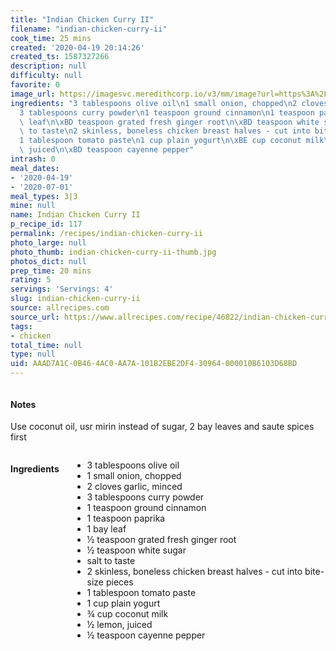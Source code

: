 ```yaml
---
title: "Indian Chicken Curry II"
filename: "indian-chicken-curry-ii"
cook_time: 25 mins
created: '2020-04-19 20:14:26'
created_ts: 1587327266
description: null
difficulty: null
favorite: 0
image_url: https://imagesvc.meredithcorp.io/v3/mm/image?url=https%3A%2F%2Fimages.media-allrecipes.com%2Fuserphotos%2F111308.jpg&w=343&h=343&c=sc&poi=face&q=85
ingredients: "3 tablespoons olive oil\n1 small onion, chopped\n2 cloves garlic, minced\n\
  3 tablespoons curry powder\n1 teaspoon ground cinnamon\n1 teaspoon paprika\n1 bay\
  \ leaf\n\xBD teaspoon grated fresh ginger root\n\xBD teaspoon white sugar\nsalt\
  \ to taste\n2 skinless, boneless chicken breast halves - cut into bite-size pieces\n\
  1 tablespoon tomato paste\n1 cup plain yogurt\n\xBE cup coconut milk\n\xBD lemon,\
  \ juiced\n\xBD teaspoon cayenne pepper"
intrash: 0
meal_dates:
- '2020-04-19'
- '2020-07-01'
meal_types: 3|3
mine: null
name: Indian Chicken Curry II
p_recipe_id: 117
permalink: /recipes/indian-chicken-curry-ii
photo_large: null
photo_thumb: indian-chicken-curry-ii-thumb.jpg
photos_dict: null
prep_time: 20 mins
rating: 5
servings: 'Servings: 4'
slug: indian-chicken-curry-ii
source: allrecipes.com
source_url: https://www.allrecipes.com/recipe/46822/indian-chicken-curry-ii/
tags:
- chicken
total_time: null
type: null
uid: AAAD7A1C-0B46-4AC0-AA7A-101B2EBE2DF4-30964-000010B6103D68BD
---
```

<div class="large-8 medium-7 columns" id="writeup">		<div id="notes"><h4>Notes</h4>
<div class="box box-notes"><p>Use coconut oil, usr mirin instead of sugar, 2 bay leaves and saute spices first</p>
</div></div>	</div><!-- #writeup -->
</div><!-- #row-one -->
<div class="row" id="row-two">	<div class="medium-4 small-5 columns" id="ingredients"><h4>Ingredients</h4><div class="box box-ingredients content"><ul>
<li>3 tablespoons olive oil</li>
<li>1 small onion, chopped</li>
<li>2 cloves garlic, minced</li>
<li>3 tablespoons curry powder</li>
<li>1 teaspoon ground cinnamon</li>
<li>1 teaspoon paprika</li>
<li>1 bay leaf</li>
<li>½ teaspoon grated fresh ginger root</li>
<li>½ teaspoon white sugar</li>
<li>salt to taste</li>
<li>2 skinless, boneless chicken breast halves - cut into bite-size pieces</li>
<li>1 tablespoon tomato paste</li>
<li>1 cup plain yogurt</li>
<li>¾ cup coconut milk</li>
<li>½ lemon, juiced</li>
<li>½ teaspoon cayenne pepper</li>
</ul>
</div>	</div>	<div class="medium-6 small-7 columns" id="directions">	</div>